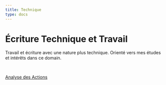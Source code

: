 ```yaml
---
title: Technique
type: docs
---
```


# Écriture Technique et Travail 

Travail et écriture avec une nature plus technique. Orienté vers mes études et 
intérêts dans ce domain.

&nbsp;  

[Analyse des Actions](/technical/stockanalysis/stockanalysis/)
